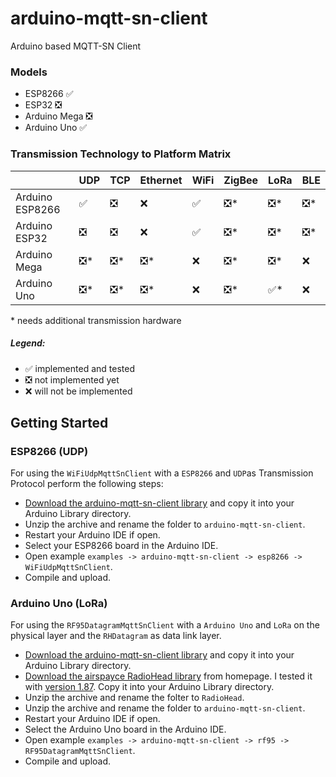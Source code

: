 # arduino-mqtt-sn-client
Arduino based MQTT-SN Client

### Models
 * ESP8266  &#x2705;
 * ESP32 &#x274E;
 * Arduino Mega &#x274E;
 * Arduino Uno &#x2705;

### Transmission Technology to Platform Matrix
|   	| UDP  	| TCP  	| Ethernet  	| WiFi  	| ZigBee  	| LoRa  	| BLE  	|
|---	|---	|---	|---	|---	|---	|---	|---	|
| Arduino ESP8266 	| &#x2705;  	| &#x274E;  	| &#x274C;  	| &#x2705;  	| &#x274E;\*  	| &#x274E;\*  	| &#x274E;\*	|
| Arduino ESP32 	| &#x274E;  	| &#x274E;  	| &#x274C;  	| &#x2705;  	| &#x274E;\*  	| &#x274E;\*  	| &#x274E;\*	|
| Arduino Mega 	| &#x274E;\*  	| &#x274E;\*  	| &#x274E;\*  	| &#x274C;  	| &#x274E;\*  	| &#x274E;\*  	| &#x274C;  	|
| Arduino Uno 	| &#x274E;\*  	| &#x274E;\*  	| &#x274E;\*  	| &#x274C;  	| &#x274E;\*  	| &#x2705;\*  	| &#x274C;  	|

\* needs additional transmission hardware

##### Legend: 
* &#x2705; implemented and tested
* &#x274E; not implemented yet
* &#x274C; will not be implemented

## Getting Started

### ESP8266 (UDP)
For using the `WiFiUdpMqttSnClient` with a `ESP8266` and `UDP`as Transmission Protocol perform the following steps:
* [Download the arduino-mqtt-sn-client library](https://github.com/S3ler/arduino-mqtt-sn-client/archive/master.zip) and copy it into your Arduino Library directory.
* Unzip the archive and rename the folder to `arduino-mqtt-sn-client`.
* Restart your Arduino IDE if open.
* Select your ESP8266 board in the Arduino IDE.
* Open example `examples -> arduino-mqtt-sn-client -> esp8266 -> WiFiUdpMqttSnClient`.
* Compile and upload.

### Arduino Uno (LoRa)
For using the `RF95DatagramMqttSnClient` with a `Arduino Uno` and `LoRa` on the physical layer and the `RHDatagram` as data link layer.
* [Download the arduino-mqtt-sn-client library](https://github.com/S3ler/arduino-mqtt-sn-client/archive/master.zip) and copy it into your Arduino Library directory.
* [Download the airspayce RadioHead library](https://www.airspayce.com/mikem/arduino/RadioHead/) from homepage. I tested it with [version 1.87]( http://www.airspayce.com/mikem/arduino/RadioHead/RadioHead-1.87.zip). Copy it into your Arduino Library directory.
* Unzip the archive and rename the folter to `RadioHead`.
* Unzip the archive and rename the folder to `arduino-mqtt-sn-client`.
* Restart your Arduino IDE if open.
* Select the Arduino Uno board in the Arduino IDE.
* Open example `examples -> arduino-mqtt-sn-client -> rf95 -> RF95DatagramMqttSnClient`.
* Compile and upload.
